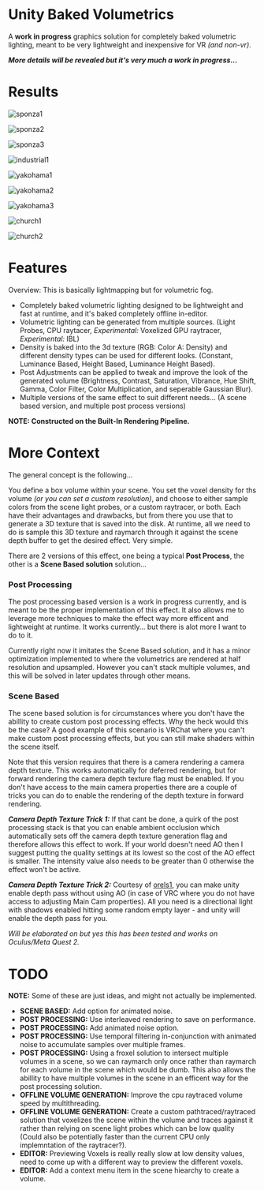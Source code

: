 # Unity Baked Volumetrics
A **work in progress** graphics solution for completely baked volumetric lighting, meant to be very lightweight and inexpensive for VR *(and non-vr)*. 

***More details will be revealed but it's very much a work in progress...***

# Results
![sponza1](GithubContent/sponza1.jpg)

![sponza2](GithubContent/sponza2.png)

![sponza3](GithubContent/sponza3.png)

![industrial1](GithubContent/industrial1.png)

![yakohama1](GithubContent/yakohama1.png)

![yakohama2](GithubContent/yakohama2.png)

![yakohama3](GithubContent/yakohama3.jpg)

![church1](GithubContent/church1.png)

![church2](GithubContent/church2.png)

# Features

Overview: This is basically lightmapping but for volumetric fog. 

- Completely baked volumetric lighting designed to be lightweight and fast at runtime, and it's baked completely offline in-editor.
- Volumetric lighting can be generated from multiple sources. (Light Probes, CPU raytacer, *Experimental:* Voxelized GPU raytracer, *Experimental:* IBL) 
- Density is baked into the 3d texture (RGB: Color A: Density) and different density types can be used for different looks. (Constant, Luminance Based, Height Based, Luminance Height Based).
- Post Adjustments can be applied to tweak and improve the look of the generated volume (Brightness, Contrast, Saturation, Vibrance, Hue Shift, Gamma, Color Filter, Color Multiplication, and seperable Gaussian Blur).
- Multiple versions of the same effect to suit different needs... (A scene based version, and multiple post process versions)

**NOTE: Constructed on the Built-In Rendering Pipeline.**

# More Context

The general concept is the following...

You define a box volume within your scene. You set the voxel density for ths volume *(or you can set a custom resolution)*, and choose to either sample colors from the scene light probes, or a custom raytracer, or both. Each have their advantages and drawbacks, but from there you use that to generate a 3D texture that is saved into the disk. At runtime, all we need to do is sample this 3D texture and raymarch through it against the scene depth buffer to get the desired effect. Very simple.

There are 2 versions of this effect, one being a typical **Post Process**, the other is a **Scene Based solution** solution...

### Post Processing
The post processing based version is a work in progress currently, and is meant to be the proper implementation of this effect. It also allows me to leverage more techniques to make the effect way more efficent and lightweight at runtime. It works currently... but there is alot more I want to do to it.

Currently right now it imitates the Scene Based solution, and it has a minor optimization implemented to where the volumetrics are rendered at half resolution and upsampled. However you can't stack multiple volumes, and this will be solved in later updates through other means.

### Scene Based
The scene based solution is for circumstances where you don't have the abillity to create custom post processing effects. Why the heck would this be the case? A good example of this scenario is VRChat where you can't make custom post processing effects, but you can still make shaders within the scene itself. 

Note that this version requires that there is a camera rendering a camera depth texture. This works automatically for deferred rendering, but for forward rendering the camera depth texture flag must be enabled. If you don't have access to the main camera properties there are a couple of tricks you can do to enable the rendering of the depth texture in forward rendering.

***Camera Depth Texture Trick 1:*** If that cant be done, a quirk of the post processing stack is that you can enable ambient occlusion which automatically sets off the camera depth texture generation flag and therefore allows this effect to work. If your world doesn't need AO then I suggest putting the quality settings at its lowest so the cost of the AO effect is smaller. The intensity value also needs to be greater than 0 otherwise the effect won't be active.

***Camera Depth Texture Trick 2:***  Courtesy of [orels1](https://github.com/orels1), you can make unity enable depth pass without using AO (in case of VRC where you do not have access to adjusting Main Cam properties). All you need is a directional light with shadows enabled hitting some random empty layer - and unity will enable the depth pass for you.

*Will be elaborated on but yes this has been tested and works on Oculus/Meta Quest 2.*

# TODO

**NOTE:** Some of these are just ideas, and might not actually be implemented.

- **SCENE BASED:** Add option for animated noise.
- **POST PROCESSING:** Use interleaved rendering to save on performance.
- **POST PROCESSING:** Add animated noise option.
- **POST PROCESSING:** Use temporal filtering in-conjunction with animated noise to accumulate samples over multiple frames.
- **POST PROCESSING:** Using a froxel solution to intersect multiple volumes in a scene, so we can raymarch only once rather than raymarch for each volume in the scene which would be dumb. This also allows the abillity to have multiple volumes in the scene in an efficent way for the post processing solution.
- **OFFLINE VOLUME GENERATION:** Improve the cpu raytraced volume speed by multithreading.
- **OFFLINE VOLUME GENERATION:** Create a custom pathtraced/raytraced solution that voxelizes the scene within the volume and traces against it rather than relying on scene light probes which can be low quality (Could also be potentially faster than the current CPU only implemntation of the raytracer?).
- **EDITOR:** Previewing Voxels is really really slow at low density values, need to come up with a different way to preview the different voxels.
- **EDITOR:** Add a context menu item in the scene hiearchy to create a volume.
